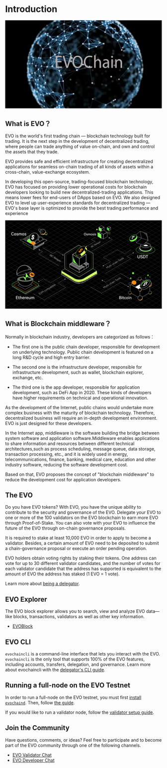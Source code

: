 # Introduction
![Welcome to the EVO](../img/evo2022poster.png)

## What is EVO？

EVO is the world's first trading chain — blockchain technology built for trading. It is the next step in the development of decentralized trading, where people can trade anything of value on-chain, and own and control the assets that they trade.

EVO provides safe and efficient infrastructure for creating decentralized applications for seamless on-chain trading of all kinds of assets within a cross-chain, value-exchange ecosystem.

In developing this open-source, trading-focused blockchain technology, EVO has focused on providing lower operational costs for blockchain developers looking to build new decentralized-trading applications. This means lower fees for end-users of DApps based on EVO. We also designed EVO to level up user-experience standards for decentralized trading — EVO's base layer is optimized to provide the best trading performance and experience


![EVO multichain framework](../img/evo2022ibc.png)
## What is Blockchain middleware？
Normally in blockchain industry, developers are categorized as follows： 

* The first one is the public chain developer, responsible for development on underlying technology. Public chain development is featured on a long R&D cycle and high entry barrier.

* The second one is the infrastructure developer, responsible for  infrastructure development, such as wallet, blockchain explorer, exchange, etc.

* The third one is the app developer, responsible for application development, such as DeFi App in 2020. These kinds of developers have higher requirements on technical and operational innovation.

As the development of the Internet, public chains would undertake more complex business with the maturity of blockchain technology. Therefore, decentralized business will require an in-depth development environment. EVO is just designed for these developers.

In the Internet app, middleware is the software building the bridge between system software and application software.Middleware enables applications to share information and resources between different technical architectures,such as process scheduling, message queue, data storage, transaction processing, etc., and it is widely used in energy, telecommunications, finance, banking, medical care, education and other industry software, reducing the software development cost.

Based on that, EVO proposes the concept of "blockchain middleware" to reduce the development cost for application developers.


## The EVO

Do you have EVO tokens? With EVO, you have the unique ability to contribute to the security and governance of the EVO. Delegate your EVO to one or more of the 100 validators on the EVO blockchain to earn more EVO through Proof-of-Stake. You can also vote with your EVO to influence the future of the EVO through on-chain governance proposals.


It is required to stake at least 10,000 EVO in order to apply to become a validator. Besides, a certain amount of EVO need to be deposited to submit a chain-governance proposal or execute an order pending operation.


EVO holders obtain voting rights by staking their tokens. One address can vote for up to 30 different validator candidates, and the number of votes for each validator candidate that the address has supported is equivalent to the amount of EVO the address has staked (1 EVO = 1 vote).


Learn more about [being a delegator](../delegators/delegators-faq.md).



## EVO Explorer

The EVO block explorer allows you to search, view and analyze EVO data—like blocks, transactions, validators as well as other key information.

* [EVOBlock](https://www.evoblock.com)


## EVO CLI

`evochaincli` is a command-line interface that lets you interact with the EVO. `evochaincli` is the only tool that supports 100% of the EVO features, including accounts, transfers, delegation, and governance. Learn more about evochaincli with the [delegator's CLI guide](../delegators/delegators-guide-cli.md).

## Running a full-node on the EVO Testnet

In order to run a full-node on the EVO testnet, you must first [install `evochaind`](../getting-start/install-evo.md). Then, follow [the guide](../getting-start/install-evo.md).

If you would like to run a validator node, follow the [validator setup guide](../validators/validators-guide-cli.md).

## Join the Community

Have questions, comments, or ideas? Feel free to participate and to become part of the EVO community through one of the following channels.

* [EVO Validator Chat](https://t.me/joinchat/HuUCNktBLftzEY1fZPStkw)
* [EVO Developer Chat](https://t.me/evohaintech)



